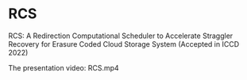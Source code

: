 # RCS
RCS: A Redirection Computational Scheduler to Accelerate Straggler Recovery for Erasure Coded Cloud Storage System (Accepted in ICCD 2022)

The presentation video: RCS.mp4
